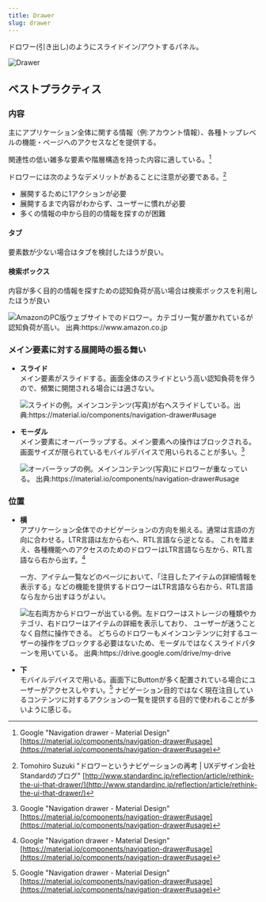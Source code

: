 ```yaml
---
title: Drawer
slug: drawer
---
```


ドロワー(引き出し)のようにスライドイン/アウトするパネル。

![Drawer](sample:/samples/component/drawer/drawer)

## ベストプラクティス

### 内容

主にアプリケーション全体に関する情報（例:アカウント情報）、各種トップレベルの機能・ページへのアクセスなどを提供する。

関連性の低い雑多な要素や階層構造を持った内容に適している。[^material_design]

ドロワーには次のようなデメリットがあることに注意が必要である。[^standard_inc]
- 展開するために1アクションが必要
- 展開するまで内容がわからず、ユーザーに慣れが必要 
- 多くの情報の中から目的の情報を探すのが困難 

#### タブ

要素数が少ない場合はタブを検討したほうが良い。

#### 検索ボックス

内容が多く目的の情報を探すための認知負荷が高い場合は検索ボックスを利用したほうが良い

![](/component/drawer/drawer-amazon-example.png "
AmazonのPC版ウェブサイトでのドロワー。カテゴリ一覧が置かれているが認知負荷が高い。
出典:https://www.amazon.co.jp
")

### メイン要素に対する展開時の振る舞い

- **スライド** \
    メイン要素がスライドする。画面全体のスライドという高い認知負荷を伴うので、頻繁に開閉される場合には適さない。

    ![](/component/drawer/drawer-material_design-slide_mode.png "
        スライドの例。メインコンテンツ(写真)が右へスライドしている。出典:https://material.io/components/navigation-drawer#usage
    ")

- **モーダル** \
    メイン要素にオーバーラップする。メイン要素への操作はブロックされる。画面サイズが限られているモバイルデバイスで用いられることが多い。[^material_design]

    ![](/component/drawer/drawer-material_design-modal_mode.png "
        オーバーラップの例。メインコンテンツ(写真)にドロワーが重なっている。
        出典:https://material.io/components/navigation-drawer#usage
    ")

### 位置
    
- **横** \
    アプリケーション全体でのナビゲーションの方向を揃える。通常は言語の方向に合わせる。LTR言語は左から右へ、RTL言語なら逆となる。
    これを踏まえ、各種機能へのアクセスのためのドロワーはLTR言語なら左から、RTL言語なら右から出す。[^material_design]
    
    一方、アイテム一覧などのページにおいて、「注目したアイテムの詳細情報を表示する」などの機能を提供するドロワーはLTR言語なら右から、RTL言語なら左から出すほうがよい。
    
    ![](/component/drawer/drawer-google_drive-left_and_right.png "
        左右両方からドロワーが出ている例。左ドロワーはストレージの種類やカテゴリ、右ドロワーはアイテムの詳細を表示しており、
        ユーザーが迷うことなく自然に操作できる。
        どちらのドロワーもメインコンテンツに対するユーザーの操作をブロックする必要はないため、モーダルではなくスライドパターンを用いている。
        出典:https://drive.google.com/drive/my-drive
    ")

- **下** \
    モバイルデバイスで用いる。画面下にButtonが多く配置されている場合にユーザーがアクセスしやすい。[^material_design]
    ナビゲーション目的ではなく現在注目しているコンテンツに対するアクションの一覧を提供する目的で使われることが多いように感じる。


[^material_design]: Google "Navigation drawer - Material Design" [https://material.io/components/navigation-drawer#usage](https://material.io/components/navigation-drawer#usage)
[^standard_inc]: Tomohiro Suzuki "ドロワーというナビゲーションの再考 | UXデザイン会社Standardのブログ" [http://www.standardinc.jp/reflection/article/rethink-the-ui-that-drawer/](http://www.standardinc.jp/reflection/article/rethink-the-ui-that-drawer/)

